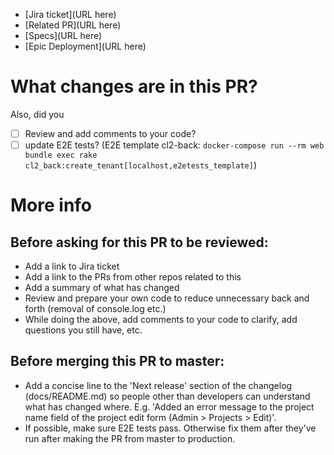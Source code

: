 - [Jira ticket](URL here)
- [Related PR](URL here)
- [Specs](URL here)
- [Epic Deployment](URL here)

# What changes are in this PR?

Also, did you
- [ ] Review and add comments to your code?
- [ ] update E2E tests? (E2E template cl2-back: `docker-compose run --rm web bundle exec rake cl2_back:create_tenant[localhost,e2etests_template]`)

# More info
## Before asking for this PR to be reviewed:
- Add a link to Jira ticket
- Add a link to the PRs from other repos related to this 
- Add a summary of what has changed
- Review and prepare your own code to reduce unnecessary back and forth (removal of console.log etc.)
- While doing the above, add comments to your code to clarify, add questions you still have, etc.

## Before merging this PR to master:
- Add a concise line to the 'Next release' section of the changelog (docs/README.md) so people other than developers can understand what has changed where. E.g. 'Added an error message to the project name field of the project edit form (Admin > Projects > Edit)'.
- If possible, make sure E2E tests pass. Otherwise fix them after they've run after making the PR from master to production.
